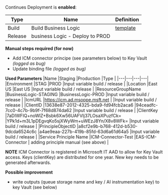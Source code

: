 Continues Deployment is **enabled**:

|Type | Name | Definition | 
|---|---|---|
|Build | Build Business Logic | [template](https://microsoft.sharepoint.com/:u:/r/teams/ManagedServicesTools/_layouts/15/guestaccess.aspx?share=EbVcxUZ8eWtNoNUrd8LxY2kBMKLPjAKe8cAajKOKGQD8ug)|
|Release | business Logic - Deploy to PROD | |

**Manual steps required (for now)**
- Add ICM connector principe (see parameters below) to Key Vault _(logged as bug)_ 
- Update binding file _(logged as bug)_

**Used Parameters**
|Name |Staging |Production |Type |
|---|---|---|---|
|Environment |STAG |PROD |Input variable build / release |
|Location |East US |East US |Input variable build / release |
|ResourceGroupName |BusinessLogic-STAGING |BusinessLogic-PROD |Input variable build / release |
|IcmURL |https://icm.ad.msoppe.msft.net | |Input variable build / release |
|ClientID |13638e87-2012-4325-bda9-fd94fcb2aca6 |94ceadfc-7cc0-4c7b-9b9f-7f68d874da62 |Input variable build / release |
|ClientKey |7aDIWFIQ+noWlZ+Bsbk6Xw56UAFVIj37LOsaXPuzfCk= |YPk1d+m3L1pDEgvqKo5sjXWyWm+uWEzJ8Yn/X8v8WFk= |Input variable build / release |
|PrincipleObjectID |a8cf2e9b-b768-412d-b530-9dcda6524c6c |a4ae9eaa-227b-419b-85fd-63d6a61d64a5 |Input variable build / release |
|Service Principle Name |ICM-Connector-Test |EAS-ICM-Connector | adding principle manual (see above) |

**NOTE**
ICM Connector is registered in Microsoft IT AAD to allow for Key Vault access. Keys (clientKey) are distributed for one year. New key needs to be generated afterwards.  

**Possible improvement**
- write outputs (queue storage name and key / AI instrumentation key) to key Vault (see below)
